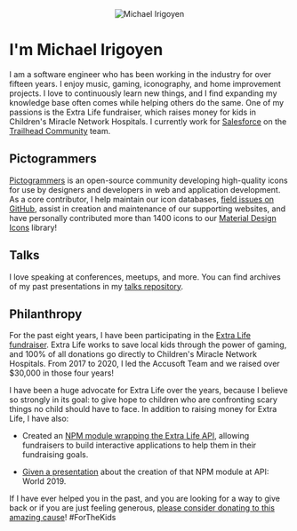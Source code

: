 <div align="center">
  <img src="./banner.png" alt="Michael Irigoyen" />
</div>

# I'm Michael Irigoyen
I am a software engineer who has been working in the industry for over fifteen years. I enjoy music, gaming, iconography, and home improvement projects. I love to continuously learn new things, and I find expanding my knowledge base often comes while helping others do the same. One of my passions is the Extra Life fundraiser, which raises money for kids in Children's Miracle Network Hospitals. I currently work for [Salesforce](https://www.salesforce.com) on the [Trailhead Community](https://trailhead.salesforce.com/en/trailblazercommunity) team.

## Pictogrammers
[Pictogrammers](https://pictogrammers.com) is an open-source community developing high-quality icons for use by designers and developers in web and application development. As a core contributor, I help maintain our icon databases, [field issues on GitHub]([https://github.com/Templarian/MaterialDesign/issues](https://github.com/Pictogrammers)), assist in creation and maintenance of our supporting websites, and have personally contributed more than 1400 icons to our [Material Design Icons](https://pictogrammers.com/library/mdi/author/mririgoyen/) library!

## Talks
I love speaking at conferences, meetups, and more. You can find archives of my past presentations in my [talks repository](https://github.com/mririgoyen/talks).

## Philanthropy
For the past eight years, I have been participating in the [Extra Life fundraiser](https://www.extra-life.org/participant/goyney). Extra Life works to save local kids through the power of gaming, and 100% of all donations go directly to Children's Miracle Network Hospitals. From 2017 to 2020, I led the Accusoft Team and we raised over $30,000 in those four years!

I have been a huge advocate for Extra Life over the years, because I believe so strongly in its goal: to give hope to children who are confronting scary things no child should have to face. In addition to raising money for Extra Life, I have also:

- Created an [NPM module wrapping the Extra Life API](https://www.npmjs.com/package/extra-life), allowing fundraisers to build interactive applications to help them in their fundraising goals.

- [Given a presentation](https://github.com/mririgoyen/talks/tree/main/1UP%20-%20Empowering%20Communities%20with%20APIs) about the creation of that NPM module at API: World 2019.

If I have ever helped you in the past, and you are looking for a way to give back or if you are just feeling generous, [please consider donating to this amazing cause](https://www.extra-life.org/participant/goyney)! #ForTheKids
